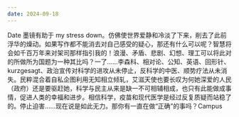 ```yaml
---
date: 2024-09-18
---
```


Date 墨镜有助于 my stress down。仿佛使世界爱静和冷淡了下来，削去了此前浮华的燥动。如果写作都不能消去对自己感受的疑心，那还有什么可以呢？智慧将会如千百万年来对架司那样指引我的！浪漫、矛盾、悲剧、幻想、理工可以将此对的所做所为国题为一种其比吗？一了……李森科、相对论、公知、英语、回形针、kurzgesagt、政治宣传对科学的进攻从未停止，反科学的中医、顺势疗法从未消失。民粹混合着自私企图利用无知相立倾轧，艾滋天使也要长叹为何她深爱的人民（政府）还是要驱赶她，科学与民主从来是缺一不可相辅相成，也只有此能做成事情，促进人类的幸福和进步。相信科学，疫苗和现代医学是经过反复质疑而站稳了的。停止迫害……现在说是如此无力。那你有一直在做“正确”的事吗？Campus
